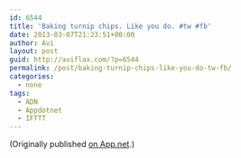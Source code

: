```yaml
---
id: 6544
title: 'Baking turnip chips. Like you do. #tw #fb'
date: 2013-03-07T21:23:51+00:00
author: Avi
layout: post
guid: http://aviflax.com/?p=6544
permalink: /post/baking-turnip-chips-like-you-do-tw-fb/
categories:
  - none
tags:
  - ADN
  - Appdotnet
  - IFTTT
---
```

(Originally published [on App.net](http://alpha.app.net/aviflax/post/3626570).)